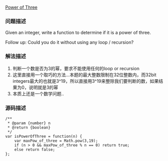 [Power of Three](https://leetcode.com/problems/power-of-three/description/)
### 问题描述
Given an integer, write a function to determine if it is a power of three.

Follow up:
Could you do it without using any loop / recursion?

### 解法描述
1. 判断一个数是否为3的幂，要求不能使用任何的loop or recursion
2. 这里直接用一个取巧的方法...本题的最大整数限制在32位整数内，而32bit integers最大的也就是3^19，所以直接用3^19来整除我们要判断的数，如果结果为0，说明就是3的幂
3. 本质上还是一个数学问题..

### 源码描述
```
/**
 * @param {number} n
 * @return {boolean}
 */
var isPowerOfThree = function(n) {
    var maxPow_of_three = Math.pow(3,19);
    if (n > 0 && maxPow_of_three % n == 0) return true;
    else return false;
};
```
